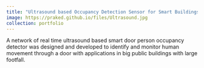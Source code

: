 ```yaml
---
title: "Ultrasound based Occupancy Detection Sensor for Smart Buildings"
image: https://praked.github.io/files/Ultrasound.jpg
collection: portfolio
---
```


A network of real time ultrasound based smart door person occupancy detector was designed and developed to identify and monitor human movement through a door with applications in big public buildings with large footfall.
